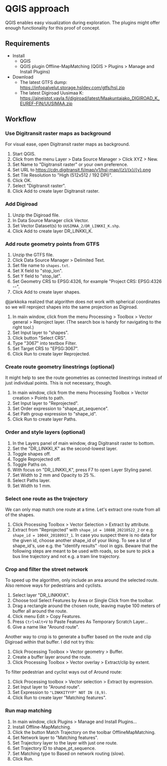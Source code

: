 # QGIS approach

QGIS enables easy visualization during exploration.
The plugins might offer enough functionality for this proof of concept.

## Requirements

- Install
  - QGIS
  - QGIS plugin Offline-MapMatching (QGIS > Plugins > Manage and Install Plugins)
- Download
  - The latest GTFS dump: <https://infopalvelut.storage.hsldev.com/gtfs/hsl.zip>
  - The latest Digiroad Uusimaa K: <https://aineistot.vayla.fi/digiroad/latest/Maakuntajako_DIGIROAD_K_EUREF-FIN/UUSIMAA.zip>

## Workflow

### Use Digitransit raster maps as background

For visual ease, open Digitransit raster maps as background.

1. Start QGIS.
1. Click from the menu Layer > Data Source Manager > Click XYZ > New.
1. Set Name to "Digitransit raster" or your own preference.
1. Set URL to <https://cdn.digitransit.fi/map/v1/hsl-map/{z}/{x}/{y}.png>
1. Set Tile Resolution to "High (512x512 / 192 DPI)".
1. Click OK.
1. Select "Digitransit raster".
1. Click Add to create layer Digitransit raster.

### Add Digiroad

1. Unzip the Digiroad file.
1. In Data Source Manager click Vector.
1. Set Vector Dataset(s) to `UUSIMAA_2/DR_LINKKI_K.shp`.
1. Click Add to create layer DR_LINKKI_K.

### Add route geometry points from GTFS

1. Unzip the GTFS file.
1. Click Data Source Manager > Delimited Text.
1. Set file name to `shapes.txt`.
1. Set X field to "stop_lon".
1. Set Y field to "stop_lat".
1. Set Geometry CRS to EPSG:4326, for example "Project CRS: EPSG:4326 --".
1. Click Add to create layer shapes.

@jarkkoka realized that algorithm does not work with spherical coordinates so we will reproject shapes into the same projection as Digiroad.

1. In main window, click from the menu Processing > Toolbox > Vector general > Reproject layer. (The search box is handy for navigating to the right tool.)
1. Set Input layer to "shapes".
1. Click button "Select CRS".
1. Type "3067" into textbox Filter.
1. Set Target CRS to "EPSG:3067".
1. Click Run to create layer Reprojected.

### Create route geometry linestrings (optional)

It might help to see the route geometries as connected linestrings instead of just individual points.
This is not necessary, though.

1. In main window, click from the menu Processing Toolbox > Vector creation > Points to path.
1. Set Input layer to "Reprojected".
1. Set Order expression to "shape_pt_sequence".
1. Set Path group expression to "shape_id".
1. Click Run to create layer Paths.

### Order and style layers (optional)

1. In the Layers panel of main window, drag Digitransit raster to bottom.
1. Set the "DR_LINKKI_K" as the second-lowest layer.
1. Toggle shapes off.
1. Toggle Reprojected off.
1. Toggle Paths on.
1. With focus on "DR_LINKKI_K", press F7 to open Layer Styling panel.
1. Set Width to 2 mm and Opacity to 25 %.
1. Select Paths layer.
1. Set Width to 1 mm.

### Select one route as the trajectory

We can only map match one route at a time.
Let's extract one route from all of the shapes.

1. Click Processing Toolbox > Vector Selection > Extract by attribute.
1. Extract from "Reprojected" with `shape_id = 1088B_20210522_2` or e.g. `shape_id = 1004X_20180917_1`. In case you suspect there is no data for the given id, choose another shape_id of your liking. To see a list of shape_id's, use e.g. the "identify results" -tool in qgis. Beware that the following steps are meant to be used with roads, so be sure to pick a bus line trajectory and not e.g. a tram line trajectory.

### Crop and filter the street network

To speed up the algorithm, only include an area around the selected route.
Also remove ways for pedestrians and cyclists.

1. Select layer "DR_LINKKI\K".
1. Choose tool Select Features by Area or Single Click from the toolbar.
1. Drag a rectangle around the chosen route, leaving maybe 100 meters of buffer all around the route.
1. Click menu Edit > Copy Features.
1. Press `Ctrl+Alt+V` to Paste Features As Temporary Scratch Layer...
1. Give a name like "Around route".

Another way to crop is to generate a buffer based on the route and clip Digiroad within that buffer.
I did not try this:

1. Click Processing Toolbox > Vector geometry > Buffer.
1. Create a buffer layer around the route.
1. Click Processing Toolbox > Vector overlay > Extract/clip by extent.

To filter pedestrian and cyclist ways out of Around route:

1. Click Processing toolbox > Vector selection > Extract by expression.
1. Set Input layer to "Around route".
1. Set Expression to `"LINKKITYYP" NOT IN (8,9)`.
1. Click Run to create layer "Matching features".

### Run map matching

1. In main window, click Plugins > Manage and Install Plugins...
1. Install Offline-MapMatching.
1. Click the button Match Trajectory on the toolbar OfflineMapMatching.
1. Set Network layer to "Matching features".
1. Set Trajectory layer to the layer with just one route.
1. Set Trajectory ID to shape_pt_sequence.
1. Set Matching type to Based on network routing (slow).
1. Click Run.
